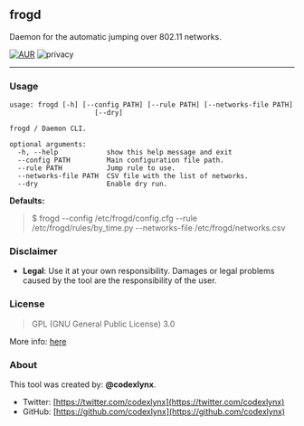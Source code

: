 ## frogd
Daemon for the automatic jumping over 802.11 networks.

[![AUR](https://img.shields.io/aur/license/yaourt.svg)](LICENSE)
![privacy](https://img.shields.io/badge/privacy-tool-red.svg?style=flat)

---

### Usage
```
usage: frogd [-h] [--config PATH] [--rule PATH] [--networks-file PATH]
                     [--dry]

frogd / Daemon CLI.

optional arguments:
  -h, --help            show this help message and exit
  --config PATH         Main configuration file path.
  --rule PATH           Jump rule to use.
  --networks-file PATH  CSV file with the list of networks.
  --dry                 Enable dry run.
```

**Defaults:**
> $ frogd --config /etc/frogd/config.cfg --rule /etc/frogd/rules/by_time.py --networks-file /etc/frogd/networks.csv

### Disclaimer

* __Legal__:
Use it at your own responsibility. Damages or legal problems caused by the tool are the responsibility of the user.

### License

> GPL (GNU General Public License) 3.0

More info: [here](LICENSE)

### About
This tool was created by: __@codexlynx__.

* Twitter: [https://twitter.com/codexlynx](https://twitter.com/codexlynx)
* GitHub: [https://github.com/codexlynx](https://github.com/codexlynx)
